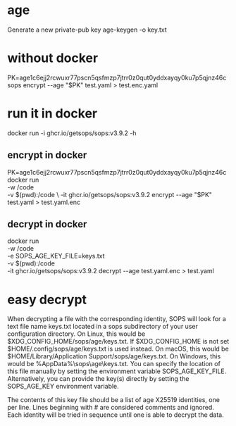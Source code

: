 # age
Generate a new private-pub key
age-keygen -o key.txt

# without docker
PK=age1c6ejj2rcwuxr77pscn5qsfmzp7jtrr0z0qut0yddxayqy0ku7p5qjnz46c
sops encrypt --age "$PK" test.yaml > test.enc.yaml

# run it in docker
docker run -i ghcr.io/getsops/sops:v3.9.2 -h

## encrypt in docker
PK=age1c6ejj2rcwuxr77pscn5qsfmzp7jtrr0z0qut0yddxayqy0ku7p5qjnz46c
docker run \
    -w /code \
    -v $(pwd):/code \
    -it ghcr.io/getsops/sops:v3.9.2 encrypt --age "$PK" test.yaml > test.yaml.enc

## decrypt in docker
docker run \
    -w /code \
    -e SOPS_AGE_KEY_FILE=keys.txt \
    -v $(pwd):/code \
    -it ghcr.io/getsops/sops:v3.9.2 decrypt --age test.yaml.enc > test.yaml

# easy decrypt
When decrypting a file with the corresponding identity, SOPS will look for a text file name keys.txt located in a sops subdirectory of your user configuration directory. On Linux, this would be $XDG_CONFIG_HOME/sops/age/keys.txt. If $XDG_CONFIG_HOME is not set $HOME/.config/sops/age/keys.txt is used instead. On macOS, this would be $HOME/Library/Application Support/sops/age/keys.txt. On Windows, this would be %AppData%\sops\age\keys.txt. You can specify the location of this file manually by setting the environment variable SOPS_AGE_KEY_FILE. Alternatively, you can provide the key(s) directly by setting the SOPS_AGE_KEY environment variable.

The contents of this key file should be a list of age X25519 identities, one per line. Lines beginning with # are considered comments and ignored. Each identity will be tried in sequence until one is able to decrypt the data.
